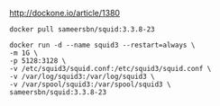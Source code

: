 http://dockone.io/article/1380

```
docker pull sameersbn/squid:3.3.8-23
```

```
docker run -d --name squid3 --restart=always \
-m 1G \
-p 5128:3128 \
-v /etc/squid3/squid.conf:/etc/squid3/squid.conf \
-v /var/log/squid3:/var/log/squid3 \
-v /var/spool/squid3:/var/spool/squid3 \
sameersbn/squid:3.3.8-23
```

```

```
